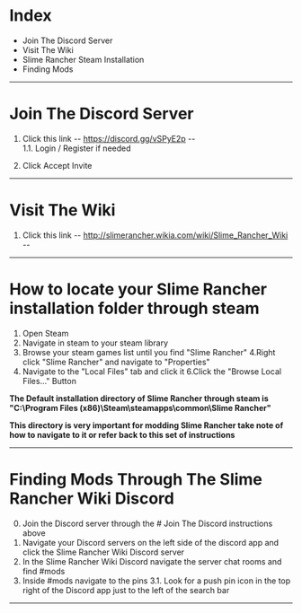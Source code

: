 # Index
- Join The Discord Server
- Visit The Wiki
- Slime Rancher Steam Installation
- Finding Mods
-----
# Join The Discord Server
1. Click this link -- https://discord.gg/vSPyE2p --   
   1.1. Login / Register if needed
   
2. Click Accept Invite
-----
# Visit The Wiki
1. Click this link -- http://slimerancher.wikia.com/wiki/Slime_Rancher_Wiki --
-----
# How to locate your Slime Rancher installation folder through steam
1. Open Steam
2. Navigate in steam to your steam library
3. Browse your steam games list until you find "Slime Rancher"
4.Right click "Slime Rancher" and navigate to "Properties"
5. Navigate to the "Local Files" tab and click it
6.Click the "Browse Local Files..." Button

**The Default installation directory of Slime Rancher through steam is "C:\Program Files (x86)\Steam\steamapps\common\Slime Rancher"**  

**This directory is very important for modding Slime Rancher take note of how to navigate to it or refer back to this set of instructions**

-----
# Finding Mods Through The Slime Rancher Wiki Discord
0. Join the Discord server through the # Join The Discord instructions above
1. Navigate your Discord servers on the left side of the discord app and click the Slime Rancher Wiki Discord server
2. In the Slime Rancher Wiki Discord navigate the server chat rooms and find #mods
3. Inside #mods navigate to the pins
   3.1. Look for a push pin icon in the top right of the Discord app just to the left of the search bar
-----
